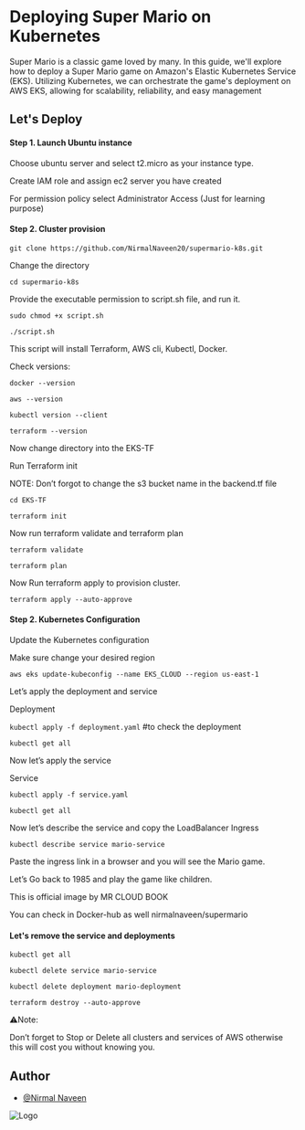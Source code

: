 
#  Deploying Super Mario on Kubernetes

Super Mario is a classic game loved by many. In this guide, we'll explore how to deploy a Super Mario game on Amazon's Elastic Kubernetes Service (EKS). Utilizing Kubernetes, we can orchestrate the game's deployment on AWS EKS, allowing for scalability, reliability, and easy management

## Let's Deploy
#### Step 1. Launch Ubuntu instance

Choose ubuntu server and select t2.micro as your instance type.

Create IAM role and assign ec2 server you have created 

For permission policy select Administrator Access (Just for learning purpose)

#### Step 2. Cluster provision
```
git clone https://github.com/NirmalNaveen20/supermario-k8s.git
```

Change the directory

```
cd supermario-k8s
```

Provide the executable permission to script.sh file, and run it.

`sudo chmod +x script.sh`

`./script.sh`

This script will install Terraform, AWS cli, Kubectl, Docker.

Check versions:

`docker --version`

`aws --version`

`kubectl version --client`

`terraform --version`

Now change directory into the EKS-TF

Run Terraform init

NOTE: Don’t forgot to change the s3 bucket name in the backend.tf file

`cd EKS-TF`

`terraform init`

Now run terraform validate and terraform plan

`terraform validate`

`terraform plan`

Now Run terraform apply to provision cluster.

```terraform apply --auto-approve```

#### Step 2. Kubernetes Configuration

Update the Kubernetes configuration

Make sure change your desired region

```aws eks update-kubeconfig --name EKS_CLOUD --region us-east-1```

Let’s apply the deployment and service

Deployment

`kubectl apply -f deployment.yaml`
#to check the deployment 

`kubectl get all`



Now let’s apply the service

Service

`kubectl apply -f service.yaml`

`kubectl get all`


Now let’s describe the service and copy the LoadBalancer Ingress

```
kubectl describe service mario-service
```

Paste the ingress link in a browser and you will see the Mario game.

Let’s Go back to 1985 and play the game like children.

This is official image by MR CLOUD BOOK

You can check in Docker-hub as well nirmalnaveen/supermario

#### Let's remove the service and deployments

`kubectl get all`

`kubectl delete service mario-service`

`kubectl delete deployment mario-deployment`

`terraform destroy --auto-approve`





⚠Note: 

Don’t forget to Stop or Delete all clusters and services of AWS otherwise this will cost you without knowing you.

## Author

- [@Nirmal Naveen](https://www.nirmalnaveen.com/)

![Logo](https://encrypted-tbn0.gstatic.com/images?q=tbn:ANd9GcTlPjhPV6D68kBoBq82reUr6ndqcI_n9YPSQ9WA3sqT_RAXpDVcujzTO1MmWrcmcGYeyA&usqp=CAU)


